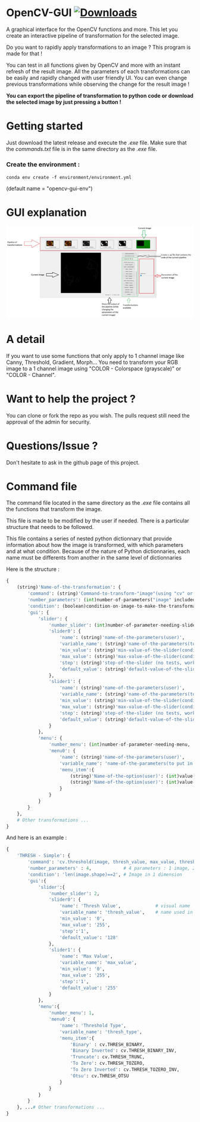 # OpenCV-GUI [![Downloads](https://img.shields.io/github/downloads/ArthurDelannoyazerty/OpenCV-GUI/total.svg)](https://github.com/ArthurDelannoyazerty/OpenCV-GUI/releases)
A graphical interface for the OpenCV functions and more. This let you create an interactive pipeline of transformation for the selected image. 

Do you want to rapidly apply transformations to an image ? This program is made for that ! 

You can test in all functions given by OpenCV and more with an instant refresh of the result image. All the parameters of each transformations can be easily and rapidly changed with user friendly UI. You can even change previous transformations while observing the change for the result image !

**You can export the pipeline of transformation to python code or download the selected image by just pressing a button !**

# Getting started
Just download the latest release and execute the *.exe* file. Make sure that the *commands.txt* file is in the same directory as the *.exe* file.

### Create the environment : 
```
conda env create -f environment/environment.yml
```
(default name = "opencv-gui-env")

# GUI explanation

![GUI Explained](assets/gui_explained.jpg)

# A detail
If you want to use some functions that only apply to 1 channel image like Canny, Threshold, Gradient, Morph... You need to transform your RGB image to a 1 channel image using "COLOR - Colorspace (grayscale)" or "COLOR - Channel".

# Want to help the project ?
You can clone or fork the repo as you wish. The pulls request still need the approval of the admin for security.

# Questions/Issue ?
Don't hesitate to ask in the github page of this project.

# Command file
The command file located in the same directory as the *.exe* file contains all the functions that transform the image. 

This file is made to be modified by the user if needed. There is a particular structure that needs to be followed. 

This file contains a series of nested python dictionnary that provide information about how the image is transformed, with which parameters and at what condition. Because of the nature of Python dictionnaries, each name must be differents from another in the same level of dictionnaries

Here is the structure :

```python
{
    (string)'Name-of-the-transformation': {
        'command': (string)'Command-to-transform-"image"(using "cv" or "np")',
        'number_parameters': (int)number-of-parameters("image" included),
        'condition': (boolean)condition-on-image-to-make-the-transformation-appear-in-the-gui,
        'gui': {
            'slider': {
                'number_slider': (int)number-of-parameter-needing-slider,
                'slider0': {
                    'name': (string)'name-of-the-parameters(user)',
                    'variable_name': (string)'name-of-the-parameters(to put in the "command")',
                    'min_value': (string)'min-value-of-the-slider(condition with "image" possible)',
                    'max_value': (string)'max-value-of-the-slider(condition with "image" possible)',
                    'step': (string)'step-of-the-slider (no tests, working for 1 and 2)',
                    'default_value': (string)'default-value-of-the-slider(condition with "image" possible)'
                },
                'slider1': {
                    'name': (string)'name-of-the-parameters(user)',
                    'variable_name': (string)'name-of-the-parameters(to put in the "command")',
                    'min_value': (string)'min-value-of-the-slider(condition with "image" possible)',
                    'max_value': (string)'max-value-of-the-slider(condition with "image" possible)',
                    'step': (string)'step-of-the-slider (no tests, working for 1 and 2)',
                    'default_value': (string)'default-value-of-the-slider(condition with "image" possible)'
                }
            },
            'menu': {
                'number_menu': (int)number-of-parameter-needing-menu,
                'menu0': {
                    'name': (string)'name-of-the-parameters(user)',
                    'variable_name': 'name-of-the-parameters(to put in the "command")',
                    'menu_item':{
                        (string)'Name-of-the-option(user)': (int)value-of-the-option,
                        (string)'Name-of-the-option(user)': (int)value-of-the-option
                    }
                }
            }
        }
    },
    # Other transformations ...
}
```

And here is an example :

```python
{
    'THRESH - Simple': {
        'command': 'cv.threshold(image, thresh_value, max_value, thresh_type)',
        'number_parameters' : 4,            # 4 parameters : 1 image, 2 sliders, 1 menu 
        'condition': 'len(image.shape)==2', # Image in 1 dimension
        'gui':{
            'slider':{
                'number_slider': 2,
                'slider0': {
                    'name': 'Thresh Value',             # visual name
                    'variable_name': 'thresh_value',    # name used in 'command'
                    'min_value': '0',
                    'max_value': '255',
                    'step':'1',
                    'default_value': '128'
                },
                'slider1': {
                    'name': 'Max Value',
                    'variable_name': 'max_value',
                    'min_value': '0',
                    'max_value': '255',
                    'step':'1',
                    'default_value': '255'
                }
            },
            'menu':{
                'number_menu': 1,
                'menu0': {
                    'name': 'Threshold Type',
                    'variable_name': 'thresh_type',
                    'menu_item':{
                        'Binary' : cv.THRESH_BINARY,
                        'Binary Inverted': cv.THRESH_BINARY_INV,
                        'Truncate': cv.THRESH_TRUNC,
                        'To Zero': cv.THRESH_TOZERO,
                        'To Zero Inverted': cv.THRESH_TOZERO_INV,
                        'Otsu': cv.THRESH_OTSU
                    }
                }
            }
        }
    }, ...# Other transformations ...
}
```
